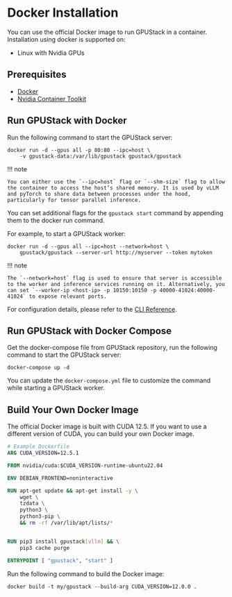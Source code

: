 # Docker Installation

You can use the official Docker image to run GPUStack in a container. Installation using docker is supported on:

- Linux with Nvidia GPUs

## Prerequisites

- [Docker](https://docs.docker.com/get-docker/)
- [Nvidia Container Toolkit](https://docs.nvidia.com/datacenter/cloud-native/container-toolkit/install-guide.html)

## Run GPUStack with Docker

Run the following command to start the GPUStack server:

```shell
docker run -d --gpus all -p 80:80 --ipc=host \
    -v gpustack-data:/var/lib/gpustack gpustack/gpustack
```

!!! note

    You can either use the `--ipc=host` flag or `--shm-size` flag to allow the container to access the host’s shared memory. It is used by vLLM and pyTorch to share data between processes under the hood, particularly for tensor parallel inference.

You can set additional flags for the `gpustack start` command by appending them to the docker run command.

For example, to start a GPUStack worker:

```shell
docker run -d --gpus all --ipc=host --network=host \
    gpustack/gpustack --server-url http://myserver --token mytoken
```

!!! note

    The `--network=host` flag is used to ensure that server is accessible to the worker and inference services running on it. Alternatively, you can set `--worker-ip <host-ip> -p 10150:10150 -p 40000-41024:40000-41024` to expose relevant ports.

For configuration details, please refer to the [CLI Reference](../cli-reference/start.md).

## Run GPUStack with Docker Compose

Get the docker-compose file from GPUStack repository, run the following command to start the GPUStack server:

```shell
docker-compose up -d
```

You can update the `docker-compose.yml` file to customize the command while starting a GPUStack worker.

## Build Your Own Docker Image

The official Docker image is built with CUDA 12.5. If you want to use a different version of CUDA, you can build your own Docker image.

```dockerfile
# Example Dockerfile
ARG CUDA_VERSION=12.5.1

FROM nvidia/cuda:$CUDA_VERSION-runtime-ubuntu22.04

ENV DEBIAN_FRONTEND=noninteractive

RUN apt-get update && apt-get install -y \
    wget \
    tzdata \
    python3 \
    python3-pip \
    && rm -rf /var/lib/apt/lists/*


RUN pip3 install gpustack[vllm] && \
    pip3 cache purge

ENTRYPOINT [ "gpustack", "start" ]
```

Run the following command to build the Docker image:

```shell
docker build -t my/gpustack --build-arg CUDA_VERSION=12.0.0 .
```
